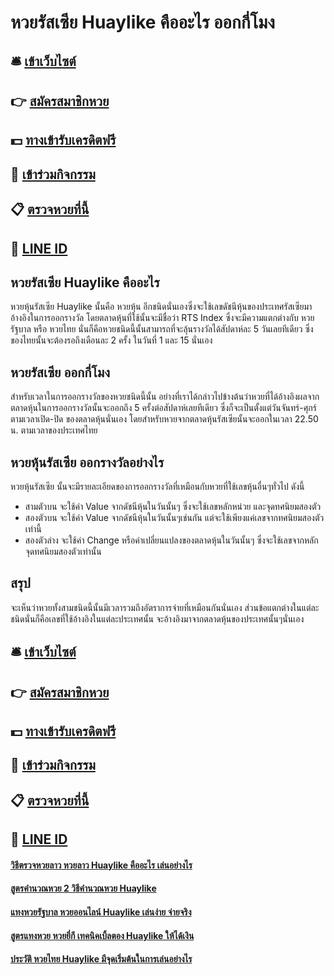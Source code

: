 # หวยรัสเซีย Huaylike คืออะไร ออกกี่โมง

## 🛎 [เข้าเว็บไซต์](https://bit.ly/3qIkIaz)
## 👉 [สมัครสมาชิกหวย](https://bit.ly/3qIkIaz)
## 💵 [ทางเข้ารับเครดิตฟรี](https://bit.ly/3UuiKID)
## 👑 [เข้าร่วมกิจกรรม](https://bit.ly/3UuiKID)
## 📋 [ตรวจหวยที่นี้](https://bit.ly/3UuiKID)
## 📱 [LINE ID](https://bit.ly/3UuiKID)

## หวยรัสเซีย Huaylike คืออะไร 
หวยหุ้นรัสเซีย Huaylike นั้นคือ หวยหุ้น อีกชนิดนั่นเองซึ่งจะใช้เลขดัชนีหุ้นของประเทศรัสเซียมาอ้างอิงในการออกรางวัล โดยตลาดหุ้นที่ใช้นั้นจะมีชื่อว่า RTS Index ซึ่งจะมีความแตกต่างกับ หวยรัฐบาล หรือ หวยไทย นั่นก็คือหวยชนิดนี้นั้นสามารถที่จะลุ้นรางวัลได้สัปดาห์ละ 5 วันเลยทีเดียว ซึ่งของไทยนั้นจะต้องรอถึงเดือนละ 2 ครั้ง ในวันที่ 1 และ 15 นั่นเอง

## หวยรัสเซีย ออกกี่โมง
สำหรับเวลาในการออกรางวัลของหวยชนิดนี้นั้น อย่างที่เราได้กล่าวไปข้างต้นว่าหวยที่ได้อ้างอิงผลจากตลาดหุ้นในการออกรางวัลนั้นจะออกถึง 5 ครั้งต่อสัปดาห์เลยทีเดียว ซึ่งก็จะเป็นตั้งแต่วันจันทร์-ศุกร์ ตามเวลาเปิด-ปิด ของตลาดหุ้นนั่นเอง โดยสำหรับหวยจากตลาดหุ้นรัสเซียนั้นจะออกในเวลา 22.50 น. ตามเวลาของประเทศไทย

## หวยหุ้นรัสเซีย ออกรางวัลอย่างไร
หวยหุ้นรัสเซีย นั้นจะมีรายละเอียดของการออกรางวัลที่เหมือนกับหวยที่ใช้เลขหุ้นอื่นๆทั่วไป ดังนี้
- สามตัวบน จะใช้ค่า Value จากดัชนีหุ้นในวันนั้นๆ ซึ่งจะใช้เลขหลักหน่วย และจุดทศนิยมสองตัว
- สองตัวบน จะใช้ค่า Value จากดัชนีหุ้นในวันนั้นๆเช่นกัน แต่จะใช้เพียงแค่เลขจากทศนิยมสองตัวเท่านี้
- สองตัวล่าง จะใช้ค่า Change หรือค่าเปลี่ยนแปลงของตลาดหุ้นในวันนั้นๆ ซึ่งจะใช้เลขจากหลักจุดทศนิยมสองตัวเท่านั้น

## สรุป
จะเห็นว่าหวยทั้งสามชนิดนี้นั้นมีเวลารวมถึงอัตราการจ่ายที่เหมือนกันนั่นเอง ส่วนข้อแตกต่างในแต่ละชนิดนั่นก็คือเลขที่ใช้อ้างอิงในแต่ละประเทศนั้น จะอ้างอิงมาจากตลาดหุ้นของประเทศนั้นๆนั่นเอง

## 🛎 [เข้าเว็บไซต์](https://bit.ly/3qIkIaz)
## 👉 [สมัครสมาชิกหวย](https://bit.ly/3qIkIaz)
## 💵 [ทางเข้ารับเครดิตฟรี](https://bit.ly/3UuiKID)
## 👑 [เข้าร่วมกิจกรรม](https://bit.ly/3UuiKID)
## 📋 [ตรวจหวยที่นี้](https://bit.ly/3UuiKID)
## 📱 [LINE ID](https://bit.ly/3UuiKID)

#### [วิธีตรวจหวยลาว หวยลาว Huaylike คืออะไร เล่นอย่างไร](https://atom.io/themes/วิธีตรวจหวยลาว%20หวยลาว%20Huaylike%20คืออะไร%20เล่นอย่างไร)
#### [สูตรคำนวณหวย 2 วิธีคำนวณหวย Huaylike](https://atom.io/themes/สูตรคำนวณหวย%202%20วิธีคำนวณหวย%20Huaylike)
#### [แทงหวยรัฐบาล หวยออนไลน์ Huaylike เล่นง่าย จ่ายจริง](https://atom.io/themes/แทงหวยรัฐบาล%20หวยออนไลน์%20Huaylike%20เล่นง่าย%20จ่ายจริง)
#### [สูตรแทงหวย หวยยี่กี เทคนิคเบิ้ลตอง Huaylike ให้ได้เงิน](https://atom.io/themes/สูตรแทงหวย%20หวยยี่กี%20เทคนิคเบิ้ลตอง%20Huaylike%20ให้ได้เงิน)
#### [ประวัติ หวยไทย Huaylike มีจุดเริ่มต้นในการเล่นอย่างไร](https://atom.io/themes/ประวัติ%20หวยไทย%20Huaylike%20มีจุดเริ่มต้นในการเล่นอย่างไร)